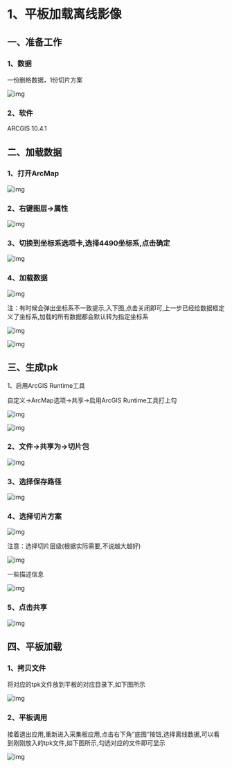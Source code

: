 # 1、**平板加载离线影像**

## 一、准备工作

### 1、数据

一份删格数据，1份切片方案

![img](https://pzy-images.oss-cn-hangzhou.aliyuncs.com/img/202111032034239.jpg) 

 

### 2、软件

ARCGIS 10.4.1

 

## 二、加载数据

### 1、打开ArcMap

![img](https://pzy-images.oss-cn-hangzhou.aliyuncs.com/img/202111032034240.jpg) 

### 2、右键图层->属性

![img](https://pzy-images.oss-cn-hangzhou.aliyuncs.com/img/202111032034241.jpg) 

### 3、切换到坐标系选项卡,选择4490坐标系,点击确定

 

![img](https://pzy-images.oss-cn-hangzhou.aliyuncs.com/img/202111032034243.jpg) 

### 4、加载数据

![img](https://pzy-images.oss-cn-hangzhou.aliyuncs.com/img/202111032034244.jpg) 

注：有时候会弹出坐标系不一致提示,入下图,点击关闭即可,上一步已经给数据框定义了坐标系,加载的所有数据都会默认转为指定坐标系

![img](https://pzy-images.oss-cn-hangzhou.aliyuncs.com/img/202111032034245.jpg) 

![img](https://pzy-images.oss-cn-hangzhou.aliyuncs.com/img/202111032034246.jpg) 

 

## 三、生成tpk

1、启用ArcGIS Runtime工具

自定义->ArcMap选项->共享->启用ArcGIS Runtime工具打上勾

![img](https://pzy-images.oss-cn-hangzhou.aliyuncs.com/img/202111032034247.jpg) 

![img](https://pzy-images.oss-cn-hangzhou.aliyuncs.com/img/202111032034248.jpg) 

### 2、文件->共享为->切片包

![img](https://pzy-images.oss-cn-hangzhou.aliyuncs.com/img/202111032034249.jpg) 

### 3、选择保存路径

![img](https://pzy-images.oss-cn-hangzhou.aliyuncs.com/img/202111032034250.jpg) 

### 4、选择切片方案

![img](https://pzy-images.oss-cn-hangzhou.aliyuncs.com/img/202111032034251.jpg) 

注意：选择切片层级(根据实际需要,不说越大越好)

![img](https://pzy-images.oss-cn-hangzhou.aliyuncs.com/img/202111032034252.jpg) 

一些描述信息

![img](https://pzy-images.oss-cn-hangzhou.aliyuncs.com/img/202111032034253.jpg) 

### 5、点击共享

![img](https://pzy-images.oss-cn-hangzhou.aliyuncs.com/img/202111032034254.jpg) 

## 四、平板加载

### 1、拷贝文件

将对应的tpk文件放到平板的对应目录下,如下图所示

![img](https://pzy-images.oss-cn-hangzhou.aliyuncs.com/img/202111032034255.jpg) 

### 2、平板调用

接着退出应用,重新进入采集板应用,点击右下角”底图”按钮,选择离线数据,可以看到刚刚放入的tpk文件,如下图所示,勾选对应的文件即可显示

![img](https://pzy-images.oss-cn-hangzhou.aliyuncs.com/img/202111032034256.jpg)